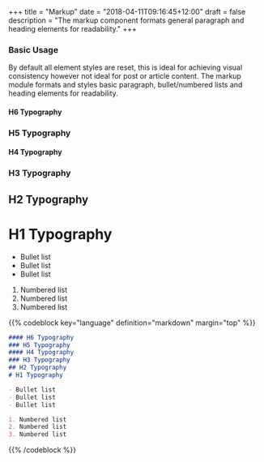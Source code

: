 +++
title = "Markup"
date = "2018-04-11T09:16:45+12:00"
draft = false
description = "The markup component formats general paragraph and heading elements for readability."
+++

### Basic Usage

By default all element styles are reset, this is ideal for achieving visual consistency however not ideal for post or article content. The markup module formats and styles basic paragraph, bullet/numbered lists and heading elements for readability.

#### H6 Typography
### H5 Typography
#### H4 Typography
### H3 Typography
## H2 Typography
# H1 Typography

- Bullet list
- Bullet list
- Bullet list

1. Numbered list
2. Numbered list
3. Numbered list

{{% codeblock key="language" definition="markdown" margin="top" %}}
```markdown
#### H6 Typography
### H5 Typography
#### H4 Typography
### H3 Typography
## H2 Typography
# H1 Typography

- Bullet list
- Bullet list
- Bullet list

1. Numbered list
2. Numbered list
3. Numbered list
```
{{% /codeblock %}}
